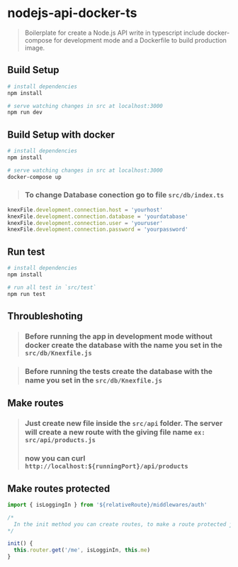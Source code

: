 # nodejs-api-docker-ts

> Boilerplate for create a Node.js API write in typescript include docker-compose for development mode and a Dockerfile to build production image.

## Build Setup

``` bash
# install dependencies
npm install

# serve watching changes in src at localhost:3000
npm run dev
```

## Build Setup with docker

``` bash
# install dependencies
npm install

# serve watching changes in src at localhost:3000
docker-compose up
```

> ### To change Database conection go to file `src/db/index.ts`

``` js
knexFile.development.connection.host = 'yourhost'
knexFile.development.connection.database = 'yourdatabase'
knexFile.development.connection.user = 'youruser'
knexFile.development.connection.password = 'yourpassword'
```

## Run test

``` bash
# install dependencies
npm install

# run all test in `src/test`
npm run test
```

## Throubleshoting

> ### Before running the app in development mode without docker create the database with the name you set in the `src/db/Knexfile.js`

> ### Before running the **tests** create the database with the name you set in the `src/db/Knexfile.js`

## Make routes

> ### Just create new file inside the `src/api` folder. The server will create a new route with the giving file name **`ex: src/api/products.js`**
> ### now you can curl `http://localhost:${runningPort}/api/products`



## Make routes protected

``` ts
import { isLoggingIn } from '${relativeRoute}/middlewares/auth'

/*
  In the init method you can create routes, to make a route protected just add the `isLoggingIn` middleware in the first position.
*/

init() {
  this.router.get('/me', isLogginIn, this.me)
}
```